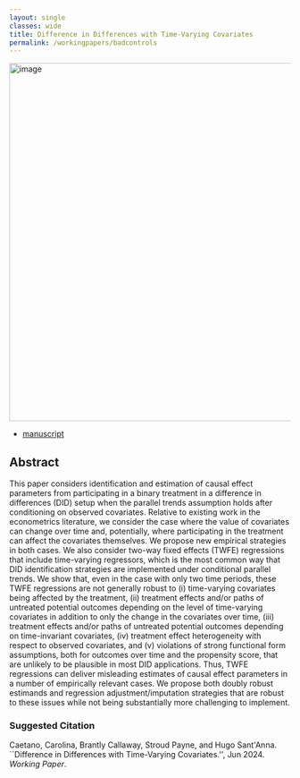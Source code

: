 ```yaml
---
layout: single
classes: wide
title: Difference in Differences with Time-Varying Covariates
permalink: /workingpapers/badcontrols
---
```

<img width="640" alt="image" src="https://github.com/user-attachments/assets/cf0eb1a5-d5eb-46a2-806d-ea33c078295c">

- <a href="https://arxiv.org/pdf/2202.02903" target="_blank">manuscript</a>

## Abstract
This paper considers identification and estimation of causal effect parameters from participating in a binary treatment in a difference in differences (DID) setup when the parallel trends assumption holds after conditioning on observed covariates. Relative to existing work in the econometrics literature, we consider the case where the value of covariates can change over time and, potentially, where participating in the treatment can affect the covariates themselves. We propose new empirical strategies in both cases. We also consider two-way fixed effects (TWFE) regressions that include time-varying regressors, which is the most common way that DID identification strategies are implemented under conditional parallel trends. We show that, even in the case with only two time periods, these TWFE regressions are not generally robust to (i) time-varying covariates being affected by the treatment, (ii) treatment effects and/or paths of untreated potential outcomes depending on the level of time-varying covariates in addition to only the change in the covariates over time, (iii) treatment effects and/or paths of untreated potential outcomes depending on time-invariant covariates, (iv) treatment effect heterogeneity with respect to observed covariates, and (v) violations of strong functional form assumptions, both for outcomes over time and the propensity score, that are unlikely to be plausible in most DID applications. Thus, TWFE regressions can deliver misleading estimates of causal effect parameters in a number of empirically relevant cases. We propose both doubly robust estimands and regression adjustment/imputation strategies that are robust to these issues while not being substantially more challenging to implement.

### Suggested Citation
Caetano, Carolina, Brantly Callaway, Stroud Payne, and Hugo Sant'Anna. ``Difference in Differences with Time-Varying Covariates.'', Jun 2024. *Working Paper*.

